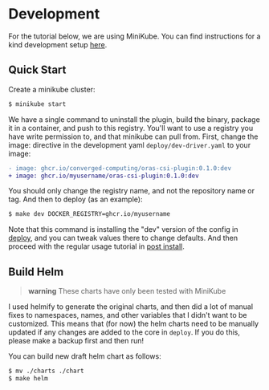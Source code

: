 # Development

For the tutorial below, we are using MiniKube. You can find instructions for a kind
development setup [here](https://github.com/converged-computing/oras-csi/tree/main/examples/kind).

## Quick Start 

Create a minikube cluster:

```bash
$ minikube start
```

We have a single command to uninstall the plugin, build the binary, package it in
a container, and push to this registry. You'll want to use a registry you have write permission
to, and that minikube can pull from. First, change the image: directive
in the development yaml `deploy/dev-driver.yaml` to your image:

```diff
- image: ghcr.io/converged-computing/oras-csi-plugin:0.1.0:dev
+ image: ghcr.io/myusername/oras-csi-plugin:0.1.0:dev
```

You should only change the registry name, and not the repository name or tag.
And then to deploy (as an example):

```bash
$ make dev DOCKER_REGISTRY=ghcr.io/myusername
```

Note that this command is installing the "dev" version of the config in [deploy](https://github.com/converged-computing/oras-csi/tree/main/deploy),
and you can tweak values there to change defaults. And then proceed with the regular usage tutorial in [post install](usage.md).

## Build Helm

> **warning** These charts have only been tested with MiniKube

I used helmify to generate the original charts, and then did a lot of manual fixes to namespaces,
names, and other variables that I didn't want to be customized. This means that (for now) the helm charts need
to be manually updated if any changes are added to the core in `deploy`. If you do this, please make a backup first
and then run!

You can build new draft helm chart as follows:

```bash
$ mv ./charts ./chart
$ make helm
```

